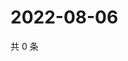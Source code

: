 # 2022-08-06

共 0 条

<!-- BEGIN WEIBO -->
<!-- 最后更新时间 Sat Aug 06 2022 03:13:48 GMT+0800 (China Standard Time) -->

<!-- END WEIBO -->
